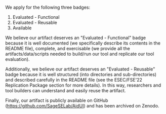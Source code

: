 We apply for the following three badges:
1. Evaluated - Functional
2. Evaluated - Reusable
3. Available

We believe our artifact deserves an "Evaluated - Functional" badge because it is well documented (we specifically describe its contents in the README file), complete, and exercisable (we provide all the artifacts/data/scripts needed to build/run our tool and replicate our tool evaluation). 

Additionally, we believe our artifact deserves an "Evaluated - Reusable" badge because it is well structured (into directories and sub-directories) and described carefully in the README file (see the ESEC/FSE'22 Replication Package section for more details). In this way, researchers and tool builders can understand and easily reuse the artifact.

Finally, our artifact is publicly available on GitHub (https://github.com/SageSELab/AidUI) and has been archived on Zenodo.
